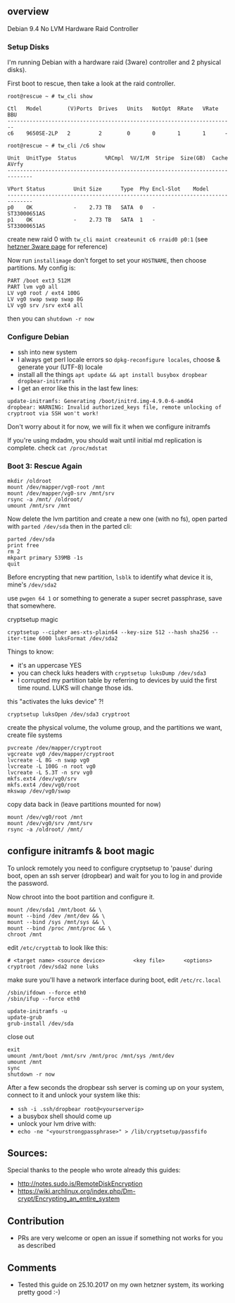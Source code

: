 ## overview


Debian 9.4
No LVM
Hardware Raid Controller



### Setup Disks

I'm running Debian with a hardware raid (3ware) controller and 2 physical disks).

First boot to rescue, then take a look at the raid controller.
 
```
root@rescue ~ # tw_cli show

Ctl   Model        (V)Ports  Drives   Units   NotOpt  RRate   VRate  BBU
------------------------------------------------------------------------
c6    9650SE-2LP   2         2        0       0       1       1      -

root@rescue ~ # tw_cli /c6 show

Unit  UnitType  Status         %RCmpl  %V/I/M  Stripe  Size(GB)  Cache  AVrfy
------------------------------------------------------------------------------

VPort Status         Unit Size      Type  Phy Encl-Slot    Model
------------------------------------------------------------------------------
p0    OK             -    2.73 TB   SATA  0   -            ST33000651AS
p1    OK             -    2.73 TB   SATA  1   -            ST33000651AS
```

create new raid 0 with `tw_cli maint createunit c6 rraid0 p0:1` (see [hetzner 3ware page](https://wiki.hetzner.de/index.php/3Ware_RAID_Controller/en) for reference)

Now run `installimage` don't forget to set your `HOSTNAME`, then choose partitions. My config is:

```
PART /boot ext3 512M
PART lvm vg0 all
LV vg0 root / ext4 100G
LV vg0 swap swap swap 8G
LV vg0 srv /srv ext4 all
```

then you can `shutdown -r now`

### Configure Debian

- ssh into new system
- I always get perl locale errors so `dpkg-reconfigure locales`, choose & generate your (UTF-8) locale
- install all the things `apt update && apt install busybox dropbear dropbear-initramfs`
- I get an error like this in the last few lines:

```
update-initramfs: Generating /boot/initrd.img-4.9.0-6-amd64
dropbear: WARNING: Invalid authorized_keys file, remote unlocking of cryptroot via SSH won't work!
```

Don't worry about it for now, we will fix it when we configure initramfs

If you're using mdadm, you should wait until initial md replication is complete. check `cat /proc/mdstat`

### Boot 3: Rescue Again

```
mkdir /oldroot
mount /dev/mapper/vg0-root /mnt
mount /dev/mapper/vg0-srv /mnt/srv
rsync -a /mnt/ /oldroot/
umount /mnt/srv /mnt
```

Now delete the lvm partition and create a new one (with no fs), open parted with `parted /dev/sda` then in the parted cli:

```
parted /dev/sda
print free
rm 2
mkpart primary 539MB -1s
quit
```

Before encrypting that new partition, `lsblk` to identify what device it is, mine's `/dev/sda2`

use `pwgen 64 1` or something to generate a super secret passphrase, save that somewhere.

cryptsetup magic
```
cryptsetup --cipher aes-xts-plain64 --key-size 512 --hash sha256 --iter-time 6000 luksFormat /dev/sda2
```

Things to know:

 - it's an uppercase YES
 - you can check luks headers with `cryptsetup luksDump /dev/sda3`
 - I corrupted my partition table by referring to devices by uuid the first time round. LUKS will change those ids.


this "activates the luks device" ?!
```
cryptsetup luksOpen /dev/sda3 cryptroot
```


create the physical volume, the volume group, and the partitions we want, create file systems
```
pvcreate /dev/mapper/cryptroot
vgcreate vg0 /dev/mapper/cryptroot
lvcreate -L 8G -n swap vg0
lvcreate -L 100G -n root vg0
lvcreate -L 5.3T -n srv vg0
mkfs.ext4 /dev/vg0/srv
mkfs.ext4 /dev/vg0/root
mkswap /dev/vg0/swap
```

copy data back in (leave partitions mounted for now)

```
mount /dev/vg0/root /mnt
mount /dev/vg0/srv /mnt/srv
rsync -a /oldroot/ /mnt/
```

## configure initramfs & boot magic


To unlock remotely you need to configure cryptsetup to 'pause' during boot, open an ssh server (dropbear) and wait for you to log in and provide the password.

Now chroot into the boot partition and configure it.

```
mount /dev/sda1 /mnt/boot && \
mount --bind /dev /mnt/dev && \
mount --bind /sys /mnt/sys && \
mount --bind /proc /mnt/proc && \
chroot /mnt
```

edit `/etc/crypttab` to look like this:

```
# <target name> <source device>         <key file>      <options>
cryptroot /dev/sda2 none luks
```

make sure you'll have a network interface during boot, edit `/etc/rc.local`

```
/sbin/ifdown --force eth0
/sbin/ifup --force eth0
```

```
update-initramfs -u
update-grub
grub-install /dev/sda
```



close out

```
exit
umount /mnt/boot /mnt/srv /mnt/proc /mnt/sys /mnt/dev
umount /mnt
sync
shutdown -r now
```


After a few seconds the dropbear ssh server is coming up on your system, connect to it and unlock your system like this:

- `ssh -i .ssh/dropbear root@<yourserverip>`
- a busybox shell should come up
- unlock your lvm drive with:
- `echo -ne "<yourstrongpassphrase>" > /lib/cryptsetup/passfifo`

## Sources:
Special thanks to the people who wrote already this guides:

- http://notes.sudo.is/RemoteDiskEncryption
- https://wiki.archlinux.org/index.php/Dm-crypt/Encrypting_an_entire_system

## Contribution

- PRs are very welcome or open an issue if something not works for you as described

## Comments
- Tested this guide on 25.10.2017 on my own hetzner system, its working pretty good :-)
